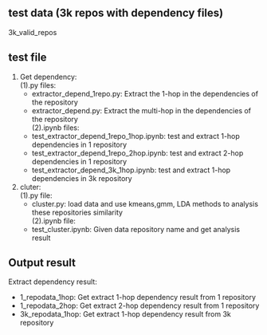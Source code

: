 ## test data (3k repos with dependency files)

3k_valid_repos



## test file

1. Get dependency:         
(1).py files:      
    - extractor_depend_1repo.py: Extract the 1-hop in the dependencies of the repository
    - extractor_depend.py: Extract the multi-hop in the dependencies of the repository   
(2).ipynb files:
    - test_extractor_depend_1repo_1hop.ipynb: test and extract 1-hop dependencies in 1 repository
    - test_extractor_depend_1repo_2hop.ipynb: test and extract 2-hop dependencies in 1 repository
    - test_extractor_depend_3k_1hop.ipynb: test and extract 1-hop dependencies in 3k repository
2. cluter:      
(1).py file:
    - cluster.py: load data and use kmeans,gmm, LDA methods to analysis these repositories similarity      
(2).ipynb file:           
    - test_cluster.ipynb: Given data repository name and get analysis result
      
## Output result

Extract dependency result:
- 1_repodata_1hop: Get extract  1-hop dependency result from 1 repository
- 1_repodata_2hop: Get extract  2-hop dependency result from 1 repository
- 3k_repodata_1hop: Get extract  1-hop dependency result from 3k repository

  
